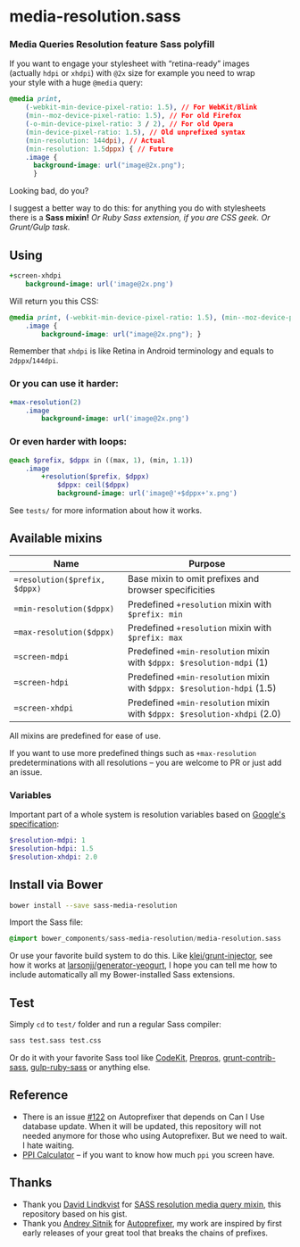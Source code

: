 # media-resolution.sass

### Media Queries Resolution feature Sass polyfill

If you want to engage your stylesheet with “retina-ready” images (actually `hdpi` or `xhdpi`) with `@2x` size for example you need to wrap your style with a huge `@media` query:

```css
@media print,
	(-webkit-min-device-pixel-ratio: 1.5), // For WebKit/Blink
	(min--moz-device-pixel-ratio: 1.5), // For old Firefox
	(-o-min-device-pixel-ratio: 3 / 2), // For old Opera
	(min-device-pixel-ratio: 1.5), // Old unprefixed syntax
	(min-resolution: 144dpi), // Actual
	(min-resolution: 1.5dppx) { // Future
    .image {
      background-image: url("image@2x.png");
      }
```

Looking bad, do you?

I suggest a better way to do this: for anything you do with stylesheets there is a **Sass mixin!** *Or Ruby Sass extension, if you are CSS geek. Or Grunt/Gulp task.*

## Using

```sass
+screen-xhdpi
	background-image: url('image@2x.png')
```

Will return you this CSS:

```css
@media print, (-webkit-min-device-pixel-ratio: 1.5), (min--moz-device-pixel-ratio: 1.5), (-o-min-device-pixel-ratio: 3 / 2), (min-device-pixel-ratio: 1.5), (min-resolution: 144dpi), (min-resolution: 1.5dppx) {
	.image {
		background-image: url("image@2x.png"); }
```

Remember that `xhdpi` is like Retina in Android terminology and equals to `2dppx`/`144dpi`.

### Or you can use it harder:

```sass
+max-resolution(2)
	.image
		background-image: url('image@2x.png')
```

### Or even harder with loops:

```sass
@each $prefix, $dppx in ((max, 1), (min, 1.1))
    .image
        +resolution($prefix, $dppx)
            $dppx: ceil($dppx)
            background-image: url('image@'+$dppx+'x.png')
```

See `tests/` for more information about how it works.

## Available mixins

Name | Purpose
---|---
`=resolution($prefix, $dppx)` | Base mixin to omit prefixes and browser specificities
`=min-resolution($dppx)` | Predefined `+resolution` mixin with `$prefix: min`
`=max-resolution($dppx)` | Predefined `+resolution` mixin with `$prefix: max`
`=screen-mdpi` | Predefined `+min-resolution` mixin with `$dppx: $resolution-mdpi` (1)
`=screen-hdpi` | Predefined `+min-resolution` mixin with `$dppx: $resolution-hdpi` (1.5)
`=screen-xhdpi` | Predefined `+min-resolution` mixin with `$dppx: $resolution-xhdpi` (2.0)

All mixins are predefined for ease of use.

If you want to use more predefined things such as `+max-resolution` predeterminations with all resolutions – you are welcome to PR or just add an issue.

### Variables

Important part of a whole system is resolution variables based on [Google's specification](http://developer.android.com/guide/practices/screens_support.html):

```sass
$resolution-mdpi: 1
$resolution-hdpi: 1.5
$resolution-xhdpi: 2.0
```

## Install via Bower

```bash
bower install --save sass-media-resolution
```

Import the Sass file:

```sass
@import bower_components/sass-media-resolution/media-resolution.sass
```

Or use your favorite build system to do this. Like [klei/grunt-injector](https://github.com/klei/grunt-injector), see how it works at [larsonjj/generator-yeogurt](https://github.com/larsonjj/generator-yeogurt/blob/65477167a5c11545a3193fc6c836ae730af21350/app/templates/grunt/config/util/injector.js#L95), I hope you can tell me how to include automatically all my Bower-installed Sass extensions.

## Test

Simply `cd` to `test/` folder and run a regular Sass compiler:

```bash
sass test.sass test.css
```

Or do it with your favorite Sass tool like [CodeKit](http://incident57.com/codekit/), [Prepros](http://alphapixels.com/prepros/), [grunt-contrib-sass](https://github.com/gruntjs/grunt-contrib-sass), [gulp-ruby-sass](https://github.com/sindresorhus/gulp-ruby-sass) or anything else.

## Reference

- There is an issue [#122](https://github.com/postcss/autoprefixer/issues/122) on Autoprefixer that depends on Can I Use database update. When it will be updated, this repository will not needed anymore for those who using Autoprefixer. But we need to wait. I hate waiting.
- [PPI Calculator](https://www.sven.de/dpi/) – if you want to know how much `ppi` you screen have.

## Thanks

- Thank you [David Lindkvist](https://gist.github.com/ffdead) for [SASS resolution media query mixin](https://gist.github.com/ffdead/4215169), this repository based on his gist.
- Thank you [Andrey Sitnik](https://github.com/ai) for [Autoprefixer](https://github.com/postcss/autoprefixer), my work are inspired by first early releases of your great tool that breaks the chains of prefixes.

